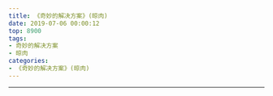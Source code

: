 ```yaml
---
title: 《奇妙的解决方案》(晾肉)
date: 2019-07-06 00:00:12
top: 8900
tags: 
- 奇妙的解决方案
- 晾肉
categories:
- 《奇妙的解决方案》(晾肉)
---
```


------


<!-- more -->